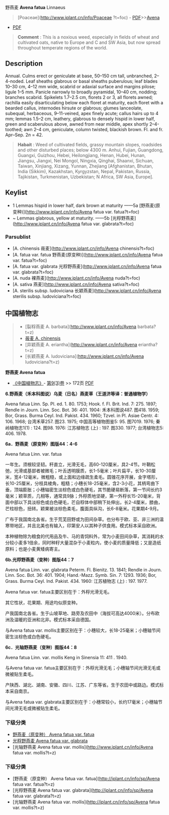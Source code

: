 野燕麦 **Avena fatua** Linnaeus

> [Poaceae](http://www.iplant.cn/info/Poaceae ?t=foc) - [PDF](http://iplant.cn/foc/pdf/Poaceae.pdf)>>[Avena](http://www.iplant.cn/info/Avena?t=foc)

 - [PDF](http://www.iplant.cn/foc/pdf/Avena.pdf)

> **Comment** : 
> This is a noxious weed, especially in fields of wheat and cultivated oats, native to Europe and C and SW Asia, but now spread throughout temperate regions of the world.

## Description

Annual. Culms erect or geniculate at base, 50–150 cm tall, unbranched, 2–4-noded. Leaf sheaths glabrous or basal sheaths puberulous; leaf blades 10–30 cm, 4–12 mm wide, scabrid or adaxial surface and margins pilose; ligule 1–5 mm. Panicle narrowly to broadly pyramidal, 10–40 cm, nodding; branches scabrid. Spikelets 1.7–2.5 cm, florets 2 or 3, all florets awned; rachilla easily disarticulating below each floret at maturity, each floret with a bearded callus, internodes hirsute or glabrous; glumes lanceolate, subequal, herbaceous, 9–11-veined, apex finely acute; callus hairs up to 4 mm; lemmas 1.5–2 cm, leathery, glabrous to densely hispid in lower half, green and scaberulous above, awned from near middle, apex shortly 2–4-toothed; awn 2–4 cm, geniculate, column twisted, blackish brown. Fl. and fr. Apr–Sep. 2*n* = 42.

> **Habait** : 
> Weed of cultivated fields, grassy mountain slopes, roadsides and other disturbed places; below 4300 m. Anhui, Fujian, Guangdong, Guangxi, Guizhou, Hebei, Heilongjiang, Henan, Hubei, Hunan, Jiangsu, Jiangxi, Nei Mongol, Ningxia, Qinghai, Shaanxi, Sichuan, Taiwan, Xinjiang, Xizang, Yunnan, Zhejiang [Afghanistan, Bhutan, India (Sikkim), Kazakhstan, Kyrgyzstan, Nepal, Pakistan, Russia, Tajikistan, Turkmenistan, Uzbekistan; N Africa, SW Asia, Europe].

## Keylist

* 1 Lemmas hispid in lower half, dark brown at maturity  ——5a [野燕麦(原变种)](http://www.iplant.cn/info/Avena fatua var. fatua?t=foc)
* ~ Lemmas glabrous, yellow at maturity.  ——5b [光稃野燕麦](http://www.iplant.cn/info/Avena fatua var. glabrata?t=foc)

### Parsublist

* [A.  chinensis  莜麦](http://www.iplant.cn/info/Avena chinensis?t=foc)
* [A.  fatua var. fatua  野燕麦(原变种)](http://www.iplant.cn/info/Avena fatua var. fatua?t=foc)
* [A.  fatua var. glabrata  光稃野燕麦](http://www.iplant.cn/info/Avena fatua var. glabrata?t=foc)
* [A.  nuda  裸燕麦](http://www.iplant.cn/info/Avena nuda?t=foc)
* [A.  sativa  燕麦](http://www.iplant.cn/info/Avena sativa?t=foc)
* [A.  sterilis subsp. ludoviciana  长颖燕麦](http://www.iplant.cn/info/Avena sterilis subsp. ludoviciana?t=foc)

## 中国植物志

> * [裂稃燕麦  A.  barbata](http://www.iplant.cn/info/Avena barbata?t=z)
> * [莜麦  A.  chinensis](Avena-chinensis-莜麦.md)
> * [异颖燕麦  A.  eriantha](http://www.iplant.cn/info/Avena eriantha?t=z)
> * [长颖燕麦  A.  ludoviciana](http://www.iplant.cn/info/Avena ludoviciana?t=z)

**野燕麦 Avena fatua**

* [《中国植物志》](http://www.iplant.cn/frps)- [第9(3)卷](http://www.iplant.cn/frps/vol/9(3)) >> 172页 [PDF](http://www.iplant.cn/frps/pdf/9(3)/172.pdf)

**6.野燕麦（禾本科图说）乌麦（日名）燕麦草（王道济等译：普通植物学）**

Avena fatua Linn. Sp. Pl. ed. 1. 80. 1753; Hook. f. Fl. Brit. Ind. 7: 275. 1897; Rendle in Journ. Linn. Soc. Bot. 36: 401. 1904: 禾本科图说487. 图418. 1959; Bor, Grass. Burma Ceyl. Ind. Pakist. 434. 1960; Tzvel. in Pl. Asiae Centr. 4: 106. 1968; 台湾禾草257. 图23. 1975; 中国高等植物图鉴5: 95. 图7019. 1976; 秦岭植物志1(1) : 124. 图98. 1976: 江苏植物志 (上) : 197. 图330. 1977; 台湾植物志5: 406. 1978.

**6a．野燕麦（原变种）图版44：4-6**

Avena fatua Linn. var. fatua

一年生。须根较坚韧。秆直立，光滑无毛，高60-120厘米，具2-4节。叶鞘松弛，光滑或基部者被微毛；叶舌透明膜质，长1-5毫米；叶片扁平，长10-30厘米，宽4-12毫米，微粗糙，或上面和边缘疏生柔毛。圆锥花序开展，金字塔形，长10-25厘米，分枝具棱角，粗糙；小穗长18-25毫米，含2-3小花，其柄弯曲下垂，顶端膨胀；小穗轴密生淡棕色或白色硬毛，其节脆硬易断落，第一节间长约3毫米；颖草质，几相等，通常具9脉；外稃质地坚硬，第一外稃长15-20毫米，背面中部以下具淡棕色或白色硬毛，芒自稃体中部稍下处伸出，长2-4厘米，膝曲，芒柱棕色，扭转。颖果被淡棕色柔毛，腹面具纵沟，长6-8毫米。花果期4-9月。

广布于我国南北各省。生于荒芜田野或为田间杂草。也分布于欧、亚、非三洲的温寒带地区，并且北美也有输入，印第安人以其种子供食用。模式标本采自欧洲。

本种植物除为粮食的代用品及牛、马的青饲料外，常为小麦田间杂草，其消耗的水分较小麦多1倍余，同时种籽大量混杂于小麦粒内，使小麦的质量降低；又是造纸原料；也是小麦黄矮病寄主。

**6b.光稃野燕麦（变种）图版44：7**

Avena fatua Linn. var. glabrata Peterm. Fl. Bienitz. 13. 1841; Rendle in Journ. Linn. Soc. Bot. 36: 401. 1904; Hand.-Mazz. Symb. Sin. 7: 1293. 1936; Bor, Grass. Burma Ceyl. Ind. Pakist. 434. 1960: 江苏植物志 (上) : 197. 1977.

Avena fatua var. fatua主要区别在于：外稃光滑无毛。

其它性状，花果期、用途均似原变种。

产我国南北各省。生于山坡草地、路旁及农田中（海拔可高达4000米）。分布欧洲及温暖的亚洲和北非。模式标本采自德国。

与Avena fatua var. mollis主要区别在于：小穗较大，长18-25毫米；小穗轴节间密生淡棕色或白色硬毛。

**6c．光轴野燕麦（变种）图版44：8**

Avena fatua Linn. var. mollis Keng in Sinensia 11: 411 . 1940.

与Avena fatua var. fatua主要区别在于：外稃光滑无毛；小穗轴节间光滑无毛或微被贴生柔毛。

产陕西、湖北、湖南、安徽、四川、江苏、广东等省。生于农田中或路边。模式标本采自南京。

与Avena fatua var. glabrata主要区别在于：小穗常较小，长约17毫米；小穗轴节间光滑无毛或微被贴生柔毛。

### 下级分类
* [野燕麦（原变种）  Avena fatua var. fatua](Avena-fatua-var-fatua-野燕麦(原变种).md)
* [光稃野燕麦  Avena fatua var. glabrata](Avena-fatua-var-glabrata-光稃野燕麦.md)
* [光轴野燕麦  Avena fatua var. mollis](http://www.iplant.cn/info/Avena fatua var. mollis?t=z)

### 下级分类
* [野燕麦（原变种）  Avena fatua var. fatua](http://iplant.cn/info/sp/Avena fatua var. fatua?t=z)
* [光稃野燕麦  Avena fatua var. glabrata](http://iplant.cn/info/sp/Avena fatua var. glabrata?t=z)
* [光轴野燕麦  Avena fatua var. mollis](http://iplant.cn/info/sp/Avena fatua var. mollis?t=z)
